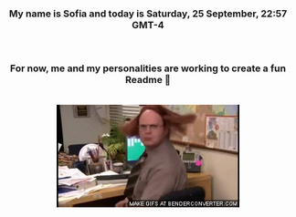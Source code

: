 


<div align="center">
<h3 >My name is Sofia and today is Saturday, 25 September, 22:57 GMT-4</h3><br>
<h3 >For now, me and my personalities are working to create a fun Readme 👋
</h3><br>
<img src='img/dwight.gif' alt='working...'/>
</div>
